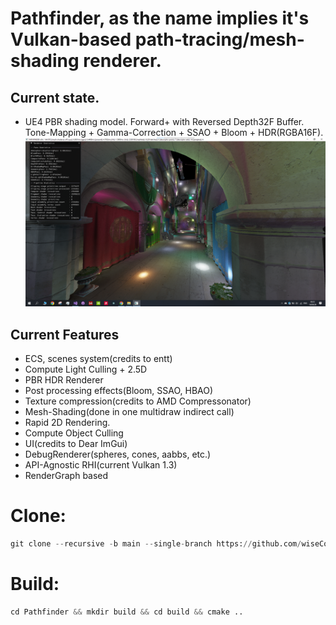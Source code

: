 # **Pathfinder, as the name implies it's Vulkan-based path-tracing/mesh-shading renderer.**

## Current state.

* UE4 PBR shading model. Forward+ with Reversed Depth32F Buffer. Tone-Mapping + Gamma-Correction + SSAO + Bloom + HDR(RGBA16F).
![Alt text](/Resources/Images/7_2.png)

## Current Features
- ECS, scenes system(credits to entt)
- Compute Light Culling + 2.5D
- PBR HDR Renderer
- Post processing effects(Bloom, SSAO, HBAO)
- Texture compression(credits to AMD Compressonator)
- Mesh-Shading(done in one multidraw indirect call)
- Rapid 2D Rendering.
- Compute Object Culling
- UI(credits to Dear ImGui)
- DebugRenderer(spheres, cones, aabbs, etc.)
- API-Agnostic RHI(current Vulkan 1.3)
- RenderGraph based 

# Clone:
```python
git clone --recursive -b main --single-branch https://github.com/wiseConst/Pathfinder.git
```
# Build:
```python
cd Pathfinder && mkdir build && cd build && cmake ..
```
